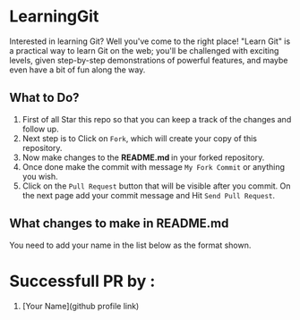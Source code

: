 # LearningGit

Interested in learning Git? Well you've come to the right place! "Learn Git" is a practical way to learn Git on the web; you'll be challenged with exciting levels, given step-by-step demonstrations of powerful features, and maybe even have a bit of fun along the way.

## What to Do?
1. First of all Star this repo so that you can keep a track of the changes and follow up.
2. Next step is to Click on `Fork`, which will create your copy of this repository.
3. Now make changes to the <b> README.md </b> in your forked repository.
4. Once done make the commit with message `My Fork Commit` or anything you wish.
5. Click on the `Pull Request` button that will be visible after you commit. On the next page add your commit message and Hit `Send Pull Request`.

## What changes to make in README.md
You need to add your name in the list below as the format shown.

# Successfull PR by :

1. [Your Name](github profile link) 


